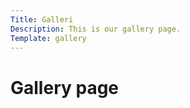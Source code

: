 ```yaml
---
Title: Galleri
Description: This is our gallery page.
Template: gallery
---
```


Gallery page
==========================



